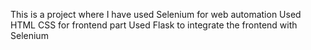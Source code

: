 
This is a project where I have used Selenium for web automation 
Used HTML CSS for frontend part
Used Flask to integrate the frontend with Selenium


